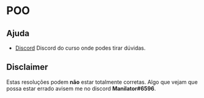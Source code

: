 # POO

## Ajuda

 * [Discord](https://discord.gg/m3kVwYM)
    Discord do curso onde podes tirar dúvidas.

## Disclaimer

Estas resoluções podem **não** estar totalmente corretas.
Algo que vejam que possa estar errado avisem me no discord **Manilator#6596**.
